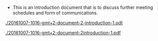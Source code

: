 * This is an introduction document that is to discuss further meeting schedules and form of communications.

[./20161007-1016-gmt+2-document-2-introduction-1.odt](./20161007-1016-gmt+2-document-2-introduction-1.odt)

[./20161007-1016-gmt+2-document-2introduction-1.pdf](./20161007-1016-gmt+2-document-2introduction-1.pdf)